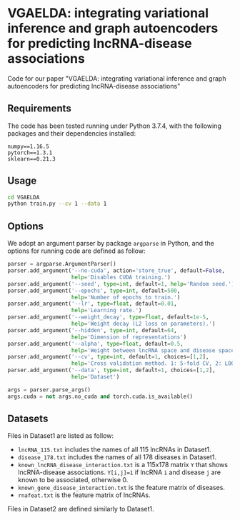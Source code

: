 # VGAELDA: integrating variational inference and graph autoencoders for predicting lncRNA-disease associations

Code for our paper "VGAELDA: integrating variational inference and graph autoencoders for predicting lncRNA-disease associations"

## Requirements

The code has been tested running under Python 3.7.4, with the following packages and their dependencies installed:

```
numpy==1.16.5
pytorch==1.3.1
sklearn==0.21.3
```

## Usage

```bash
cd VGAELDA
python train.py --cv 1 --data 1
```

## Options

We adopt an argument parser by package  `argparse` in Python, and the options for running code are defined as follow:

```python
parser = argparse.ArgumentParser()
parser.add_argument('--no-cuda', action='store_true', default=False,
                    help='Disables CUDA training.')
parser.add_argument('--seed', type=int, default=1, help='Random seed.')
parser.add_argument('--epochs', type=int, default=500,
                    help='Number of epochs to train.')
parser.add_argument('--lr', type=float, default=0.01,
                    help='Learning rate.')
parser.add_argument('--weight_decay', type=float, default=1e-5,
                    help='Weight decay (L2 loss on parameters).')
parser.add_argument('--hidden', type=int, default=64,
                    help='Dimension of representations')
parser.add_argument('--alpha', type=float, default=0.5,
                    help='Weight between lncRNA space and disease space')
parser.add_argument('--cv', type=int, default=1, choices=[1,2],
                    help='Cross validation method. 1: 5-fold CV, 2: LOOCV')
parser.add_argument('--data', type=int, default=1, choices=[1,2],
                    help='Dataset')

args = parser.parse_args()
args.cuda = not args.no_cuda and torch.cuda.is_available()
```

## Datasets

Files in Dataset1 are listed as follow:

- `lncRNA_115.txt`  includes the names of all 115 lncRNAs in Dataset1.
- `disease_178.txt`  includes the names of all 178 diseases in Dataset1.
- `known_lncRNA_disease_interaction.txt` is a 115x178 matrix  `Y`  that shows lncRNA-disease associations. `Y[i,j]=1`  if lncRNA `i`  and disease `j` are known to be associated, otherwise 0.
- `known_gene_disease_interaction.txt` is the feature matrix of diseases.
- `rnafeat.txt` is the feature matrix of lncRNAs.

Files in Dataset2 are defined similarly to Dataset1.